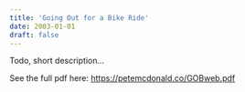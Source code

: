 ```yaml
---
title: 'Going Out for a Bike Ride'
date: 2003-01-01
draft: false
---
```


Todo, short description...

See the full pdf here: https://petemcdonald.co/GOBweb.pdf
